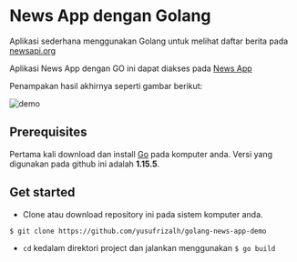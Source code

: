 # News App dengan Golang 

Aplikasi sederhana menggunakan Golang untuk melihat daftar berita pada [newsapi.org](https://newsapi.org/)

Aplikasi News App dengan GO ini dapat diakses pada [News App](https://news-app-golang.herokuapp.com/)

Penampakan hasil akhirnya seperti gambar berikut:


![demo](https://i.ibb.co/mJLmhfd/Screenshot-2.png)


## Prerequisites

Pertama kali download dan install [Go](https://golang.org/dl/) pada komputer anda.
Versi yang digunakan pada github ini adalah **1.15.5**. 


## Get started

- Clone atau download repository ini pada sistem komputer anda.

```bash
$ git clone https://github.com/yusufrizalh/golang-news-app-demo
```

- `cd` kedalam direktori project dan jalankan menggunakan ``` $ go build ```
